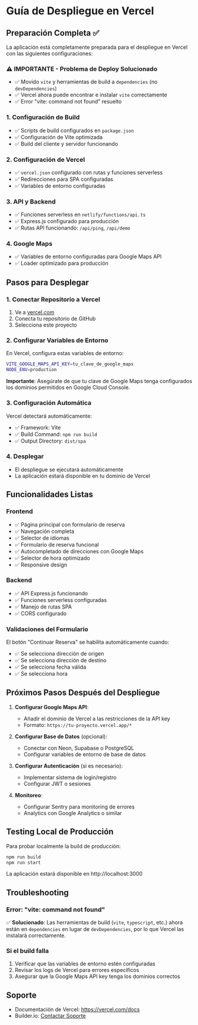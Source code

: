 # Guía de Despliegue en Vercel

## Preparación Completa ✅

La aplicación está completamente preparada para el despliegue en Vercel con las siguientes configuraciones:

### ⚠️ **IMPORTANTE - Problema de Deploy Solucionado**
- ✅ Movido `vite` y herramientas de build a `dependencies` (no `devDependencies`)
- ✅ Vercel ahora puede encontrar e instalar `vite` correctamente
- ✅ Error "vite: command not found" resuelto

### 1. Configuración de Build

- ✅ Scripts de build configurados en `package.json`
- ✅ Configuración de Vite optimizada
- ✅ Build del cliente y servidor funcionando

### 2. Configuración de Vercel

- ✅ `vercel.json` configurado con rutas y funciones serverless
- ✅ Redirecciones para SPA configuradas
- ✅ Variables de entorno configuradas

### 3. API y Backend

- ✅ Funciones serverless en `netlify/functions/api.ts`
- ✅ Express.js configurado para producción
- ✅ Rutas API funcionando: `/api/ping`, `/api/demo`

### 4. Google Maps

- ✅ Variables de entorno configuradas para Google Maps API
- ✅ Loader optimizado para producción

## Pasos para Desplegar

### 1. Conectar Repositorio a Vercel

1. Ve a [vercel.com](https://vercel.com)
2. Conecta tu repositorio de GitHub
3. Selecciona este proyecto

### 2. Configurar Variables de Entorno

En Vercel, configura estas variables de entorno:

```bash
VITE_GOOGLE_MAPS_API_KEY=tu_clave_de_google_maps
NODE_ENV=production
```

**Importante**: Asegúrate de que tu clave de Google Maps tenga configurados los dominios permitidos en Google Cloud Console.

### 3. Configuración Automática

Vercel detectará automáticamente:

- ✅ Framework: Vite
- ✅ Build Command: `npm run build`
- ✅ Output Directory: `dist/spa`

### 4. Desplegar

- El despliegue se ejecutará automáticamente
- La aplicación estará disponible en tu dominio de Vercel

## Funcionalidades Listas

### Frontend

- ✅ Página principal con formulario de reserva
- ✅ Navegación completa
- ✅ Selector de idiomas
- ✅ Formulario de reserva funcional
- ✅ Autocompletado de direcciones con Google Maps
- ✅ Selector de hora optimizado
- ✅ Responsive design

### Backend

- ✅ API Express.js funcionando
- ✅ Funciones serverless configuradas
- ✅ Manejo de rutas SPA
- ✅ CORS configurado

### Validaciones del Formulario

El botón "Continuar Reserva" se habilita automáticamente cuando:

- ✅ Se selecciona dirección de origen
- ✅ Se selecciona dirección de destino
- ✅ Se selecciona fecha válida
- ✅ Se selecciona hora

## Próximos Pasos Después del Despliegue

1. **Configurar Google Maps API**:

   - Añadir el dominio de Vercel a las restricciones de la API key
   - Formato: `https://tu-proyecto.vercel.app/*`

2. **Configurar Base de Datos** (opcional):

   - Conectar con Neon, Supabase o PostgreSQL
   - Configurar variables de entorno de base de datos

3. **Configurar Autenticación** (si es necesario):

   - Implementar sistema de login/registro
   - Configurar JWT o sesiones

4. **Monitoreo**:
   - Configurar Sentry para monitoring de errores
   - Analytics con Google Analytics o similar

## Testing Local de Producción

Para probar localmente la build de producción:

```bash
npm run build
npm run start
```

La aplicación estará disponible en http://localhost:3000

## Troubleshooting

### Error: "vite: command not found"
✅ **Solucionado**: Las herramientas de build (`vite`, `typescript`, etc.) ahora están en `dependencies` en lugar de `devDependencies`, por lo que Vercel las instalará correctamente.

### Si el build falla
1. Verificar que las variables de entorno estén configuradas
2. Revisar los logs de Vercel para errores específicos
3. Asegurar que la Google Maps API key tenga los dominios correctos

## Soporte

- Documentación de Vercel: https://vercel.com/docs
- Builder.io: [Contactar Soporte](#reach-support)
